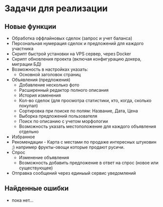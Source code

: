 Задачи для реализации
=====================

Новые функции
-------------
* Обработка оффлайновых сделок (запрос и учет баланса)
* Персональная нумерация сделок и предложений для каждого участника 
* Скрипт быстрой установки на VPS сервер, через Docker
* Скрипт обновления проекта (включая конфигурацию докера, миграции БД)
* Возможность в настройках указать:
  - Основной заголовок страниц
* Объявления (предложения)
  - Добавление несколько фото      
  - Расширенный редактор полного описания
  - История изменения
  - Кол-во сделок (для просмотра статистики, кто, когда, сколько покупал)
  - Сортировка при поиске по полям: Название, Дата, Цена
  - Выборка предложений пользователя 
  - Поиск по описанию с учетом морфологии
  - Возможность указать местоположение для каждого объявления отдельно
* Избранное
* Рекомендации - Карта с местами по продаже интересных штуковин ;) например фрукты-овощи которые продают русичи.
* Спрос
  - Изменение объявления
  - Возможность добавить предложение в ответ на спрос (новое или существующее)
* Отправка сообщений через единыый сервис уведомлений

Найденные ошибки
----------------

* пока нет...
